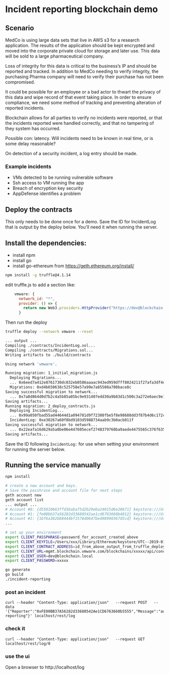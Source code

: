 # Incident reporting blockchain demo

## Scenario

MedCo is using large data sets that live in AWS s3 for a research application.  The results of the application should be kept encrypted and moved into the corporate private cloud for storage and later use.  This data will be sold to a large pharmaceutical company.

Loss of integrity for this data is critical to the business’s IP and should be reported and tracked.  In addition to MedCo needing to verify integrity, the purchasing Pharma company will need to verify their purchase has not been compromised.

It could be possible for an employee or a bad actor to thwart the privacy of this data and wipe record of that event taking place.  In order to ensure compliance, we need some method of tracking and preventing alteration of reported incidents.

Blockchain allows for all parties to verify no incidents were reported, or that the incidents reported were handled correctly, and that no tampering of they system has occurred.

Possible con: latency.  Will incidents need to be known in real time, or is some delay reasonable?

On detection of a security incident, a log entry should be made.

### Example incidents

* VMs detected to be running vulnerable software
* Ssh access to VM running the app
* Breach of encryption key security
* AppDefense identifies a problem

## Deploy the contracts

This only needs to be done once for a demo.  Save the ID for IncidentLog that is output by the deploy below.  You'll need it when running the server.

## Install the dependencies:

* install npm
* install go
* install go-ethereum from https://geth.ethereum.org/install/

``` bash
npm install -g truffle@4.1.14
```

edit truffle.js to add a section like:

``` javascript
    vmware: {
      network_id: "*",
      provider: () => {
        return new Web3.providers.HttpProvider("https://dev@blockchain.local:XXXX@$@mgmt.blockchain.vmware.com/blockchains/XXXX/api/concord/eth");
      }
```

Then run the deploy
``` bash
truffle deploy --network vmware --reset

... output ...
Compiling ./contracts/IncidentLog.sol...
Compiling ./contracts/Migrations.sol...
Writing artifacts to ./build/contracts

Using network 'vmware'.

Running migration: 1_initial_migration.js
  Deploying Migrations...
  ... 0x6eed7a412e8761730dc032eb0586aaaac943ed959dfff8024211f27afa3df4ed
  Migrations: 0xd4b650638c525758e57a99e7a85508a708bace8c
Saving successful migration to network...
  ... 0x7a8d864d0d7b2c4a5b85a05bc9e931407edd30a9b83d1c500c3a272e6aec9e14
Saving artifacts...
Running migration: 2_deploy_contracts.js
  Deploying IncidentLog...
  ... 0x99a050fbad55ad44644d1a094781d9f72380fbe5f8e98688dd3f87b4d6c172c6
  IncidentLog: 0xe30267a60f8bd9103d5988734aab9c3b0acb011f
Saving successful migration to network...
  ... 0x22eafa16d629a5a0be06e447605ecef2748379760ba9aede4475565c376f6357
Saving artifacts...
```
Save the ID following `IncidentLog:` for use when setting your environment for running the server below.

## Running the service manually

``` bash
npm install

# create a new account and keys.
# Save the passhrase and account file for next steps
geth account new
geth account list
... output ...
# Account #0: {d55010663ffd36aba75d2b29eba24015d6e20671} keystore:///Users/xxx/Library/Ethereum/keystore/UTC--2018-11-26T20-34-57.266338000Z--d55010663ffd36aba75d2b29eba24015d6e20671
# Account #1: {fe00bb37a56282d33680542ae1cd6763660b4812} keystore:///Users/xxx/Library/Ethereum/keystore/UTC--2019-01-03T19-49-59.140692000Z--fe00bb37a56282d33680542ae1cd6763660b4812
# Account #2: {1bf6a382b68444bf1578d0647bed98990367d5cd} keystore:///Users/xxx/Library/Ethereum/keystore/UTC--2019-01-11T20-12-23.689636000Z--1bf6a382b68444bf1578d0647bed98990367d5cd
...

# set up your environment
export CLIENT_PASSPHRASE=password_for_account_created_above
export CLIENT_KEYFILE=/Users/xxx/Library/Ethereum/keystore/UTC--2019-01-03T19-49-59.140692000Z--fe00bb37a56282d33680542ae1cd6763660b4812
export CLIENT_CONTRACT_ADDRESS=id_from_above_output_from_truffle_deploy # address for the deployed contract
export CLIENT_URL=mgmt.blockchain.vmware.com/blockchains/xxxxx/api/concord/eth
export CLIENT_USER=dev@blockchain.local
export CLIENT_PASSWORD=xxxxx

go generate
go build
./incident-reporting
```

### post an incident

    curl --header "Content-Type: application/json"   --request POST   --data '{"Reporter":"0xFE00BB37A56282d33680542Ae1CD6763660b5555","Message":"automatic reporting"}' localhost/rest/log

### check it

    curl --header "Content-Type: application/json"   --request GET localhost/rest/log/0

### use the ui

Open a browser to http://localhost/log